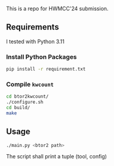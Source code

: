 This is a repo for HWMCC'24 submission.

## Requirements
I tested with Python 3.11
### Install Python Packages
```bash
pip install -r requirement.txt
```

### Compile `kwcount`
```bash
cd btor2kwcount/
./configure.sh
cd build/
make
```

## Usage
```bash
./main.py <btor2 path>
```
The script shall print a tuple (tool, config)